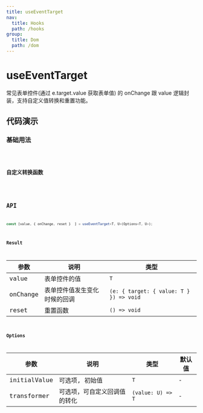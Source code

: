 ```yaml
---
title: useEventTarget
nav:
  title: Hooks
  path: /hooks
group:
  title: Dom
  path: /dom
---
```


# useEventTarget

常见表单控件(通过 e.target.value 获取表单值) 的 onChange 跟 value 逻辑封装，支持自定义值转换和重置功能。

## 代码演示

### 基础用法

<code src="./demo/demo01.tsx" />

### 自定义转换函数

<code src="./demo/demo02.tsx" />

## API

```typescript
const [value, { onChange, reset }  ] = useEventTarget<T, U>(Options<T, U>);
```

### Result

| 参数     | 说明                         | 类型                                   |
|----------|------------------------------|----------------------------------------|
| value    | 表单控件的值                 | `T`                                    |
| onChange | 表单控件值发生变化时候的回调 | `(e: { target: { value: T } }) => void` |
| reset    | 重置函数                     | `() => void`                           |

### Options

| 参数         | 说明                         | 类型              | 默认值 |
|--------------|------------------------------|-------------------|--------|
| initialValue | 可选项, 初始值               | `T`               | -      |
| transformer  | 可选项，可自定义回调值的转化 | `(value: U) => T` | -      |
